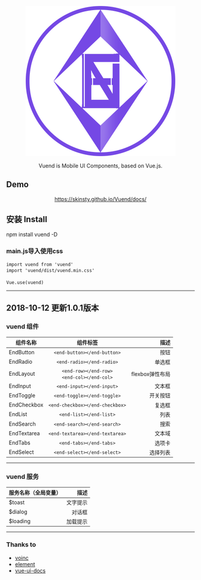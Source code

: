 <p align="center">
  <a href="https://skinsty.github.io/Vuend/docs/">
    <img src="https://github.com/SkinsTY/Vuend/blob/master/examples/assets/img/logo%402x.png">
  </a>
</p>

<p align="center">Vuend is Mobile UI Components, based on Vue.js.</p>

## Demo
<p align="center">
  <a href="https://skinsty.github.io/Vuend/docs/">https://skinsty.github.io/Vuend/docs/</a>
</p>

## 安装 Install
npm install vuend -D
### main.js导入使用css
``` javascriptimport Vue from 'vue'
import vuend from 'vuend'
import 'vuend/dist/vuend.min.css'

Vue.use(vuend)
```
*****
## 2018-10-12 更新1.0.1版本
### vuend 组件

组件名称|组件标签|描述
---|:--:|---:
EndButton|`<end-button></end-button>`|按钮
EndRadio|`<end-radio></end-radio>`|单选框
EndLayout|`<end-row></end-row>`<br />`<end-col></end-col>`|flexbox弹性布局
EndInput|`<end-input></end-input>`|文本框
EndToggle|`<end-toggle></end-toggle>`|开关按钮
EndCheckbox|`<end-checkbox></end-checkbox>`|复选框
EndList|`<end-list></end-list>`|列表
EndSearch|`<end-search></end-search>`|搜索
EndTextarea|`<end-textarea></end-textarea>`|文本域
EndTabs|`<end-tabs></end-tabs>`|选项卡
EndSelect|`<end-select></end-select>`|选择列表
*****
### vuend 服务
服务名称（全局变量）|描述
:--|---:
$toast|文字提示
$dialog|对话框
$loading|加载提示
****

### Thanks to
- [voinc](https://github.com/wangdahoo/vonic)
- [element](https://github.com/ElemeFE/element)
- [vue-ui-docs](https://github.com/kitorv/vue-ui-docs)
